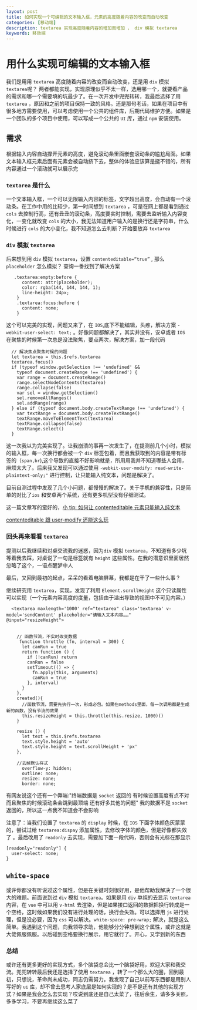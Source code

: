```yaml
---
layout: post
title: 如何实现一个可编辑的文本输入框，元素的高度随着内容的改变而自动改变
categories: [移动端]
description: textarea 实现高度随着内容的增加而增加 ， div 模拟 textarea
keywords: 移动端
---
```


# 用什么实现可编辑的文本输入框

我们是用用 `textarea` 高度随着内容的改变而自动改变，还是用 `div` 模拟 `textarea`呢？
两者都能实现，实现原理似乎不太一样，选用哪一个，就要看产品的需求和哪一个需要填的坑最少了。在一次开发中兜兜转转，我最后选择了用 `textarea` ，原因和之前的项目保持一致的风格。还是那句老话，如果在项目中有很多地方需要使用，可以考虑使用一个公共的组件库，后期代码维护方便。如果是一个团队的多个项目中使用，可以写成一个公共的 `UI` 库，通过 `npm` 安装使用。

## 需求

根据输入内容自动撑开元素的高度，避免滚动条里面嵌套滚动条的尴尬局面。如果文本输入框元素后面有元素会被自动挤下去，整体的体验应该算是挺不错的，所有内容通过一个滚动就可以展示完

### `textarea` 是什么

一个文本输入框，一个可以无限输入内容的标签，文字超出高度，会自动有一个滚动条。在工作中用的比较少，第一时间想到 `textarea` ，可是在网上都是看到通过 `cols` 去控制行高，还有丑丑的滚动条，高度要实时控制，需要去监听输入内容变化，一变化就改变 `cols` 的大小，我无法知道用户输入的是换行还是字符串，什么时候进行 `cols` 的大小变化，我不知道怎么去判断？开始要放弃 `textarea`

### `div` 模拟 `textarea`

后来想到用 `div` 模拟 `textarea`，设置 `contenteditable=“true”` , 那么 `placeholder` 怎么模拟？ 查询一番找到了解决方案

```
   .textarea:empty:before {
      content: attr(placeholder);
      color: rgba(144, 144, 144, 1);
      line-height: 24px;
    }
    .textarea:focus:before {
      content: none;
    }
```

这个可以完美的实现，问题又来了，在 `IOS`,底下不能编辑，头疼，解决方案 `-webkit-user-select: text;` 。好像问题都解决了，其实并没有，安卓或者 `IOS` 在聚焦的时候第一次总是没法聚焦，要点两次，解决方案，加一段代码

```
  // 解决焦点聚焦时候的问题
  let textarea = this.$refs.textarea
  textarea.focus()
  if (typeof window.getSelection !== 'undefined' &&
    typeof document.createRange !== 'undefined') {
    var range = document.createRange()
    range.selectNodeContents(textarea)
    range.collapse(false)
    var sel = window.getSelection()
    sel.removeAllRanges()
    sel.addRange(range)
  } else if (typeof document.body.createTextRange !== 'undefined') {
    var textRange = document.body.createTextRange()
    textRange.moveToElementText(textarea)
    textRange.collapse(false)
    textRange.select()
  }
```

这一次我以为完美实现了。让我崩溃的事再一次发生了，在提测前几个小时，模拟的输入框，每一次换行都会被一个 `div` 标签包着，而且我获取到的内容是带有标签的（`span,br`),这个导致的直接不好影响就是，所用用我并不知道哪些人会用，麻烦太大了。后来我又发现可以通过使用 `-webkit-user-modify: read-write-plaintext-only;"` 进行控制，让只能输入纯文本，问题是解决了。

目前自测过程中发现了几个小问题，都慢慢的解决了。关于手机的兼容性，只是简单的对比了`ios` 和安卓两个系统，还有更多机型没有仔细测试。

这一篇文章写的蛮好的，[小 tip: 如何让 contenteditable 元素只能输入纯文本](https://www.zhangxinxu.com/wordpress/2016/01/contenteditable-plaintext-only/)

[contenteditable 跟 user-modify 还能这么玩](https://juejin.im/post/5d5003396fb9a06b265088c0)

### 回头再来看看 `textarea`

提测以后我继续和对桌交流我的迷惑，因为`div` 模拟 `textarea`，不知道有多少坑等着我去踩，对桌说了一句是标签就有 `height` 这些属性。在我的潜意识里面居然忽略了这个，一语点醒梦中人

最后，又回到最初的起点，呆呆的看着电脑屏幕，我都是在干了一些什么事？

继续研究用 `textarea`，实现，发现了利用 `Element.scrollHeight` 这个只读属性可以实现（一个元素内容高度的度量，包括由于溢出导致的视图中不可见内容。）

```
  <textarea maxlength='1000' ref="textarea" class='textarea' v-model='sendContent' placeholder="请输入文本内容……" @input="resizeHeight">


    // 函数节流，不实时改变数据
     function throttle (fn, interval = 300) {
      let canRun = true
      return function () {
        if (!canRun) return
        canRun = false
        setTimeout(() => {
          fn.apply(this, arguments)
          canRun = true
        }, interval)
      }
    },
    created(){
      //函数节流，需要先执行一次，形成必包。如果在methods里面，每一次调用都是生成新的函数，没有节流的效果
      this.resizeHeight = this.throttle(this.resize, 1000)()
    }

    resize () {
      let text = this.$refs.textarea
      text.style.height = 'auto'
      text.style.height = text.scrollHeight + 'px'
    },

    //去掉默认样式
      overflow-y: hidden;
      outline: none;
      resize: none;
      border: none;
```

有网友说这个还有一个弊端:"终端数据是 `socket` 返回的 有时候设置高度有点不对 而且聚焦的时候滚动条会跳到最顶端 还有好多其他的问题" 我的数据不是 `socket` 返回的，所以这一点我不知道会不会影响

注意了：当我们设置了 `textarea` 的 `display` 时候，在 `IOS` 下面字体颜色灰蒙蒙的，尝试过给 `textarea:dispay` 添加属性，去修改字体的颜色，但是好像都失效了 。最后改用了 `readonly` 去实现，需要加下面一段代码，否则会有光标在那显示

```
[readonly="readonly"] {
  user-select: none;
}
```
## `white-space`
或许你都没有听说过这个属性，但是在关键时刻很好用，是他帮助我解决了一个很大的难题。前面说到过 `div` 模拟 `textarea`。如果是用 `div` 单纯的去显示 `textarea` 内容，在 `vue` 中可以用 `v-html` 去渲染，但是如果接口返回的数据把换行转成是一个空格，这时候如果我们没有进行处理的话，换行会失效。可以选择用 `js` 进行处理，但是没必要，因为 `css` 可以解决。`white-space: pre-wrap;` 解决，就是这么简单。我遇到这个问题，向我领导求助，他能够分分钟想到这个属性，或许这就是大佬佩服佩服。以后碰到空格要换行展示，用它就行了。开心，又学到新的东西
### 总结

或许还有更多更好的实现方式，多个脑袋总会比一个脑袋好用，欢迎大家和我交流。兜兜转转最后我还是选择了使用 `textarea` ，转了一个那么大的圈，回到最初，只想说，革命尚未成功，同志仍需努力。我发现了自己以前写东西都是用别人写好的 `ui` 库，却不曾去思考人家底层是如何实现的？是不是还有其他的实现方式？如果是我会怎么去实现？哎说到底还是自己太菜了，往后余生，请多多关照，多多学习，不要再继续这么菜了

